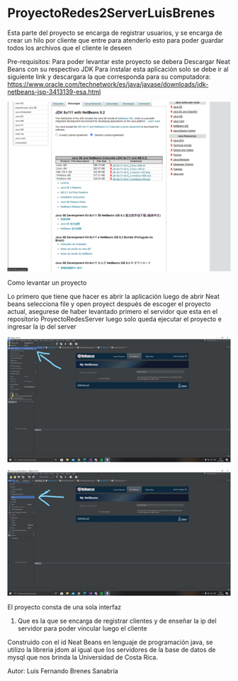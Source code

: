 # ProyectoRedes2ServerLuisBrenes
Esta parte del proyecto se encarga de registrar usuarios, y se encarga de crear un hilo por cliente que entre para atenderlo esto para poder guardar todos los archivos que el 
cliente le deseen 


Pre-requisitos:
Para poder levantar este proyecto se debera Descargar Neat Beans con su respectivo JDK
Para instalar esta aplicación solo se debe ir al siguiente link y descargara la que corresponda para su computadora:
https://www.oracle.com/technetwork/es/java/javase/downloads/jdk-netbeans-jsp-3413139-esa.html


![](https://github.com/LuisBrenes1703/ProyectoRedesCliente/blob/master/DescargarNeatBeans.png)


Como levantar un proyecto

Lo primero que tiene que hacer es abrir la aplicación luego de abrir Neat beans selecciona file y open proyect después de escoger el proyecto actual, asegurese
de haber levantado primero el servidor que esta en el repositorio ProyectoRedesServer luego solo queda ejecutar el proyecto e ingresar la ip del server


![](https://github.com/LuisBrenes1703/ProyectoRedesCliente/blob/master/AbrirProyecto.jpg)

![](https://github.com/LuisBrenes1703/ProyectoRedesCliente/blob/master/CorrerProyecto.jpg)


El proyecto consta de una sola interfaz 
1. Que es la que se encarga de registrar clientes y de enseñar la ip del servidor para poder vincular luego el cliente

Construido con el id Neat Beans en lenguaje de programación java, se utilizo la libreria jdom al igual que los servidores de la base de datos de mysql que nos 
brinda la Universidad de Costa Rica.


Autor: Luis Fernando Brenes Sanabria
